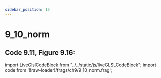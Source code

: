 ```yaml
---
sidebar_position: 15
---
```


# 9_10_norm
## Code 9.11, Figure 9.16: 

import LiveGlslCodeBlock from "../../static/js/liveGLSLCodeBlock";
import code from '!!raw-loader!/frags/ch9/9_10_norm.frag';

<LiveGlslCodeBlock fragName='9_10_norm.frag' fragCode={code} />
